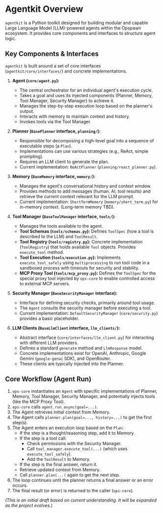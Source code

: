 # Agentkit Overview

`agentkit` is a Python toolkit designed for building modular and capable Large Language Model (LLM)-powered agents within the Opspawn ecosystem. It provides core components and interfaces to structure agent logic.

## Key Components & Interfaces

`agentkit` is built around a set of core interfaces (`agentkit/core/interfaces/`) and concrete implementations.

1.  **Agent (`core/agent.py`):**
    -   The central orchestrator for an individual agent's execution cycle.
    -   Takes a goal and uses its injected components (Planner, Memory, Tool Manager, Security Manager) to achieve it.
    -   Manages the step-by-step execution loop based on the planner's output.
    -   Interacts with memory to maintain context and history.
    -   Invokes tools via the Tool Manager.

2.  **Planner (`BasePlanner` interface, `planning/`):**
    -   Responsible for decomposing a high-level goal into a sequence of executable steps (a `Plan`).
    -   Implementations can use various strategies (e.g., ReAct, simple prompting).
    -   Requires an LLM client to generate the plan.
    -   Current implementation: `ReActPlanner` (`planning/react_planner.py`).

3.  **Memory (`BaseMemory` interface, `memory/`):**
    -   Manages the agent's conversational history and context window.
    -   Provides methods to add messages (human, AI, tool results) and retrieve the current context relevant for the LLM prompt.
    -   Current implementation: `ShortTermMemory` (`memory/short_term.py`) for in-memory context. (Long-term memory TBD).

4.  **Tool Manager (`BaseToolManager` interface, `tools/`):**
    -   Manages the tools available to the agent.
    -   **Tool Schemas (`tools/schemas.py`):** Defines `ToolSpec` (how a tool is described to the LLM) and `ToolResult`.
    -   **Tool Registry (`tools/registry.py`):** Concrete implementation (`ToolRegistry`) that holds available `Tool` objects. Provides `execute_tool` method.
    -   **Tool Execution (`tools/execution.py`):** Implements `execute_tool_safely` using `multiprocessing` to run tool code in a sandboxed process with timeouts for security and stability.
    -   **MCP Proxy Tool (`tools/mcp_proxy.py`):** Defines the `ToolSpec` for the special proxy tool injected by `ops-core` to enable controlled access to external MCP servers.

5.  **Security Manager (`BaseSecurityManager` interface):**
    -   Interface for defining security checks, primarily around tool usage.
    -   The `Agent` consults the security manager before executing a tool.
    -   Current implementation: `DefaultSecurityManager` (`core/security.py`) provides a basic placeholder.

6.  **LLM Clients (`BaseLlmClient` interface, `llm_clients/`):**
    -   Abstract interface (`core/interfaces/llm_client.py`) for interacting with different LLM providers.
    -   Defines a standard `generate` method and `LlmResponse` model.
    -   Concrete implementations exist for OpenAI, Anthropic, Google Gemini (`google-genai` SDK), and OpenRouter.
    -   These clients are typically injected into the Planner.

## Core Workflow (Agent Run)

1.  `ops-core` instantiates an `Agent` with specific implementations of Planner, Memory, Tool Manager, Security Manager, and potentially injects tools (like the MCP Proxy Tool).
2.  `ops-core` calls `agent.run_async(goal=...)`.
3.  The Agent retrieves initial context from Memory.
4.  The Agent calls `planner.plan(goal=..., history=...)` to get the first step(s).
5.  The Agent enters an execution loop based on the `Plan`:
    -   If the step is a thought/reasoning step, add it to Memory.
    -   If the step is a tool call:
        -   Check permissions with the Security Manager.
        -   Call `tool_manager.execute_tool(...)` (which uses `execute_tool_safely`).
        -   Add the `ToolResult` to Memory.
    -   If the step is the final answer, return it.
    -   Retrieve updated context from Memory.
    -   Call `planner.plan(...)` again to get the next step.
6.  The loop continues until the planner returns a final answer or an error occurs.
7.  The final result (or error) is returned to the caller (`ops-core`).

*(This is an initial draft based on current understanding. It will be expanded as the project evolves.)*
